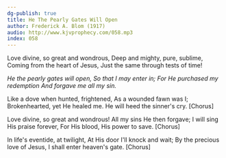```yaml
---
dg-publish: true
title: He The Pearly Gates Will Open
author: Frederick A. Blom (1917)
audio: http://www.kjvprophecy.com/058.mp3
index: 058
---
```


Love divine, so great and wondrous,
Deep and mighty, pure, sublime,
Coming from the heart of Jesus,
Just the same through tests of time!

*He the pearly gates will open,
So that I may enter in;
For He purchased my redemption
And forgave me all my sin.*

Like a dove when hunted, frightened,
As a wounded fawn was I;
Brokenhearted, yet He healed me.
He will heed the sinner's cry. [Chorus]

Love divine, so great and wondrous!
All my sins He then forgave;
I will sing His praise forever,
For His blood, His power to save. [Chorus]

In life's eventide, at twilight,
At His door I'll knock and wait;
By the precious love of Jesus,
I shall enter heaven's gate. [Chorus]